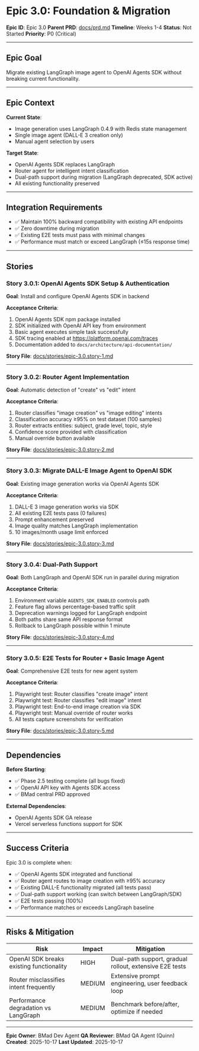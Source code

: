 # Epic 3.0: Foundation & Migration

**Epic ID**: Epic 3.0
**Parent PRD**: [docs/prd.md](../prd.md)
**Timeline**: Weeks 1-4
**Status**: Not Started
**Priority**: P0 (Critical)

---

## Epic Goal

Migrate existing LangGraph image agent to OpenAI Agents SDK without breaking current functionality.

---

## Epic Context

**Current State**:
- Image generation uses LangGraph 0.4.9 with Redis state management
- Single image agent (DALL-E 3 creation only)
- Manual agent selection by users

**Target State**:
- OpenAI Agents SDK replaces LangGraph
- Router agent for intelligent intent classification
- Dual-path support during migration (LangGraph deprecated, SDK active)
- All existing functionality preserved

---

## Integration Requirements

- ✅ Maintain 100% backward compatibility with existing API endpoints
- ✅ Zero downtime during migration
- ✅ Existing E2E tests must pass with minimal changes
- ✅ Performance must match or exceed LangGraph (≤15s response time)

---

## Stories

### Story 3.0.1: OpenAI Agents SDK Setup & Authentication
**Goal**: Install and configure OpenAI Agents SDK in backend

**Acceptance Criteria**:
1. OpenAI Agents SDK npm package installed
2. SDK initialized with OpenAI API key from environment
3. Basic agent executes simple task successfully
4. SDK tracing enabled at https://platform.openai.com/traces
5. Documentation added to `docs/architecture/api-documentation/`

**Story File**: [docs/stories/epic-3.0.story-1.md](../stories/epic-3.0.story-1.md)

---

### Story 3.0.2: Router Agent Implementation
**Goal**: Automatic detection of "create" vs "edit" intent

**Acceptance Criteria**:
1. Router classifies "image creation" vs "image editing" intents
2. Classification accuracy ≥95% on test dataset (100 samples)
3. Router extracts entities: subject, grade level, topic, style
4. Confidence score provided with classification
5. Manual override button available

**Story File**: [docs/stories/epic-3.0.story-2.md](../stories/epic-3.0.story-2.md)

---

### Story 3.0.3: Migrate DALL-E Image Agent to OpenAI SDK
**Goal**: Existing image generation works via OpenAI Agents SDK

**Acceptance Criteria**:
1. DALL-E 3 image generation works via SDK
2. All existing E2E tests pass (0 failures)
3. Prompt enhancement preserved
4. Image quality matches LangGraph implementation
5. 10 images/month usage limit enforced

**Story File**: [docs/stories/epic-3.0.story-3.md](../stories/epic-3.0.story-3.md)

---

### Story 3.0.4: Dual-Path Support
**Goal**: Both LangGraph and OpenAI SDK run in parallel during migration

**Acceptance Criteria**:
1. Environment variable `AGENTS_SDK_ENABLED` controls path
2. Feature flag allows percentage-based traffic split
3. Deprecation warnings logged for LangGraph endpoint
4. Both paths share same API response format
5. Rollback to LangGraph possible within 1 minute

**Story File**: [docs/stories/epic-3.0.story-4.md](../stories/epic-3.0.story-4.md)

---

### Story 3.0.5: E2E Tests for Router + Basic Image Agent
**Goal**: Comprehensive E2E tests for new agent system

**Acceptance Criteria**:
1. Playwright test: Router classifies "create image" intent
2. Playwright test: Router classifies "edit image" intent
3. Playwright test: End-to-end image creation via SDK
4. Playwright test: Manual override of router works
5. All tests capture screenshots for verification

**Story File**: [docs/stories/epic-3.0.story-5.md](../stories/epic-3.0.story-5.md)

---

## Dependencies

**Before Starting**:
- ✅ Phase 2.5 testing complete (all bugs fixed)
- ✅ OpenAI API key with Agents SDK access
- ✅ BMad central PRD approved

**External Dependencies**:
- OpenAI Agents SDK GA release
- Vercel serverless functions support for SDK

---

## Success Criteria

Epic 3.0 is complete when:
- ✅ OpenAI Agents SDK integrated and functional
- ✅ Router agent routes to image creation with ≥95% accuracy
- ✅ Existing DALL-E functionality migrated (all tests pass)
- ✅ Dual-path support working (can switch between LangGraph/SDK)
- ✅ E2E tests passing (100%)
- ✅ Performance matches or exceeds LangGraph baseline

---

## Risks & Mitigation

| Risk | Impact | Mitigation |
|------|--------|------------|
| OpenAI SDK breaks existing functionality | HIGH | Dual-path support, gradual rollout, extensive E2E tests |
| Router misclassifies intent frequently | MEDIUM | Extensive prompt engineering, user feedback loop |
| Performance degradation vs LangGraph | MEDIUM | Benchmark before/after, optimize if needed |

---

**Epic Owner**: BMad Dev Agent
**QA Reviewer**: BMad QA Agent (Quinn)
**Created**: 2025-10-17
**Last Updated**: 2025-10-17
